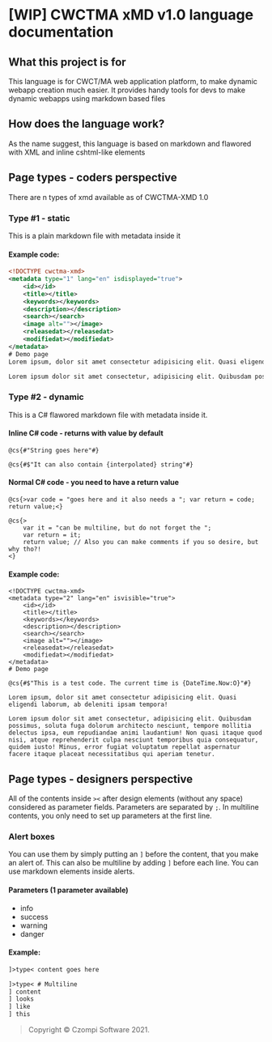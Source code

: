 # [WIP] CWCTMA xMD v1.0 language documentation

## What this project is for
This language is for CWCT/MA web application platform, to make dynamic webapp creation much easier.
It provides handy tools for devs to make dynamic webapps using markdown based files

## How does the language work?
As the name suggest, this language is based on markdown and flawored with XML and inline cshtml-like elements

## Page types - coders perspective
There are n types of xmd available as of CWCTMA-XMD 1.0

### Type #1 - static
This is a plain markdown file with metadata inside it
#### Example code:
```xml
<!DOCTYPE cwctma-xmd>
<metadata type="1" lang="en" isdisplayed="true">
    <id></id>
    <title></title>
    <keywords></keywords>
    <description></description>
    <search></search>
    <image alt=""></image>
    <releasedat></releasedat>
    <modifiedat></modifiedat>
</metadata>
# Demo page
Lorem ipsum, dolor sit amet consectetur adipisicing elit. Quasi eligendi laborum, ab deleniti ipsam tempora!

Lorem ipsum dolor sit amet consectetur, adipisicing elit. Quibusdam possimus, soluta fuga dolorum architecto nesciunt, tempore mollitia delectus ipsa, eum repudiandae animi laudantium! Non quasi itaque quod nisi, atque reprehenderit culpa nesciunt temporibus quia consequatur, quidem iusto! Minus, error fugiat voluptatum repellat aspernatur facere itaque placeat necessitatibus qui aperiam tenetur.
```

### Type #2 - dynamic
This is a C# flawored markdown file with metadata inside it.

#### Inline C# code - returns with value by default
```cshtml
@cs{#"String goes here"#}
```
```cshtml
@cs{#$"It can also contain {interpolated} string"#}
```

#### Normal C# code - you need to have a return value
```cshtml
@cs{>var code = "goes here and it also needs a "; var return = code; return value;<}
```
```cshtml
@cs{>
    var it = "can be multiline, but do not forget the "; 
    var return = it;
    return value; // Also you can make comments if you so desire, but why tho?!
<}
```

#### Example code:
```cshtml
<!DOCTYPE cwctma-xmd>
<metadata type="2" lang="en" isvisible="true">
    <id></id>
    <title></title>
    <keywords></keywords>
    <description></description>
    <search></search>
    <image alt=""></image>
    <releasedat></releasedat>
    <modifiedat></modifiedat>
</metadata>
# Demo page

@cs{#$"This is a test code. The current time is {DateTime.Now:O}"#}

Lorem ipsum, dolor sit amet consectetur adipisicing elit. Quasi eligendi laborum, ab deleniti ipsam tempora!

Lorem ipsum dolor sit amet consectetur, adipisicing elit. Quibusdam possimus, soluta fuga dolorum architecto nesciunt, tempore mollitia delectus ipsa, eum repudiandae animi laudantium! Non quasi itaque quod nisi, atque reprehenderit culpa nesciunt temporibus quia consequatur, quidem iusto! Minus, error fugiat voluptatum repellat aspernatur facere itaque placeat necessitatibus qui aperiam tenetur.
```


## Page types - designers perspective

All of the contents inside `><` after design elements (without any space) considered as parameter fields. Parameters are separated by `;`.
In multiline contents, you only need to set up parameters at the first line.

### Alert boxes
You can use them by simply putting an `]` before the content, that you make an alert of.
This can also be multiline by adding `]` before each line.
You can use markdown elements inside alerts.

#### Parameters (1 parameter available)
- info
- success
- warning
- danger

#### Example:
```markdown
]>type< content goes here

]>type< # Multiline
] content
] looks
] like
] this
```
> Copyright © Czompi Software 2021.
